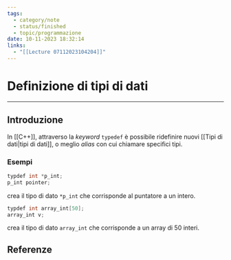 ```yaml
---
tags:
  - category/note
  - status/finished
  - topic/programmazione
date: 10-11-2023 18:32:14
links:
  - "[[Lecture 07112023104204]]"
---
```

# Definizione di tipi di dati
---
## Introduzione
In [[C++]], attraverso la _keyword_ `typedef` è possibile ridefinire nuovi [[Tipi di dati|tipi di dati]], o meglio _alias_ con cui chiamare specifici tipi.

### Esempi
```cpp
typdef int *p_int;
p_int pointer;
```
crea il tipo di dato `*p_int` che corrisponde al puntatore a un intero.

```cpp
typdef int array_int[50];
array_int v;
```
crea il tipo di dato `array_int` che corrisponde a un array di 50 interi.

## Referenze